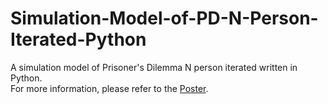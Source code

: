 # Simulation-Model-of-PD-N-Person-Iterated-Python
A simulation model of Prisoner's Dilemma N person iterated written in Python. \
For more information, please refer to the [Poster](poster.pdf).
